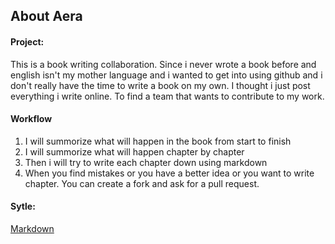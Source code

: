## About Aera

#### Project:
This is a book writing collaboration.
Since i never wrote a book before and english isn't my mother language
and i wanted to get into using github and i don't really have the time
to write a book on my own.
I thought i just post everything i write online.
To find a team that wants to contribute to my work.

#### Workflow
1. I will summorize what will happen in the book from start to finish
1. I will summorize what will happen chapter by chapter
1. Then i will try to write each chapter down using markdown  
1. When you find mistakes or you have a better idea or you want to  write chapter. You can create a fork and ask for a pull request. 

#### Sytle:
[Markdown](https://docs.github.com/en/github/writing-on-github/getting-started-with-writing-and-formatting-on-github/basic-writing-and-formatting-syntax)
